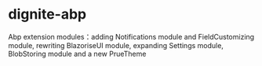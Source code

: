 # dignite-abp
Abp  extension modules：adding Notifications module and FieldCustomizing module, rewriting BlazoriseUI module, expanding Settings module, BlobStoring module and a new PrueTheme
